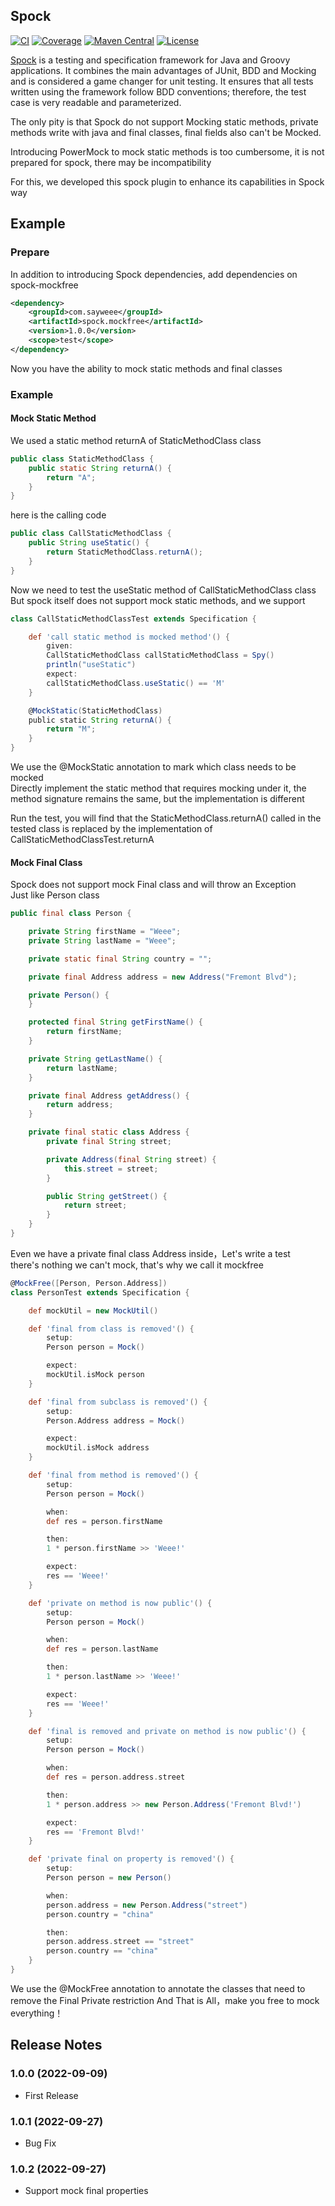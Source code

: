 ## Spock
[![CI](https://github.com/sayweee/spock-mockfree/actions/workflows/maven.yml/badge.svg)](https://github.com/sayweee/spock-mockfree/actions/workflows/maven.yml)
[![Coverage](.github/badges/jacoco.svg)](https://github.com/sayweee/spock-mockfree/actions/workflows/maven.yml)
[![Maven Central](https://img.shields.io/maven-central/v/com.sayweee/spock.mockfree)](https://search.maven.org/search?q=g:com.sayweee%20AND%20a:spock.mockfree)
[![License](https://img.shields.io/badge/license-Apache%202-blue)](https://www.apache.org/licenses/LICENSE-2.0.html)

[Spock](https://github.com/spockframework/spock) is a testing and specification framework for Java and Groovy applications.
It combines the main advantages of JUnit, BDD and Mocking and is considered a game changer for unit testing.
It ensures that all tests written using the framework follow BDD conventions; therefore, the test case is very readable
and parameterized. 

The only pity is that Spock do not support Mocking static methods, private methods write with java and final classes,
final fields also can't be Mocked.

Introducing PowerMock to mock static methods is too cumbersome, it is not prepared for spock, there may be incompatibility

For this, we developed this spock plugin to enhance its capabilities in Spock way

## Example

### Prepare

In addition to introducing Spock dependencies, add dependencies on spock-mockfree

```xml
<dependency>
    <groupId>com.sayweee</groupId>
    <artifactId>spock.mockfree</artifactId>
    <version>1.0.0</version>
    <scope>test</scope>
</dependency>
```
Now you have the ability to mock static methods and final classes

### Example

#### Mock Static Method 
We used a static method returnA of StaticMethodClass class
```java
public class StaticMethodClass {
    public static String returnA() {
        return "A";
    }
}
```
here is the calling code
```java
public class CallStaticMethodClass {
    public String useStatic() {
        return StaticMethodClass.returnA();
    }
}
```
Now we need to test the useStatic method of CallStaticMethodClass class
But spock itself does not support mock static methods, and we support

```groovy
class CallStaticMethodClassTest extends Specification {

    def 'call static method is mocked method'() {
        given:
        CallStaticMethodClass callStaticMethodClass = Spy()
        println("useStatic")
        expect:
        callStaticMethodClass.useStatic() == 'M'
    }

    @MockStatic(StaticMethodClass)
    public static String returnA() {
        return "M";
    }
}
```
We use the @MockStatic annotation to mark which class needs to be mocked  
Directly implement the static method that requires mocking under it, 
the method signature remains the same, but the implementation is different

Run the test, you will find that the StaticMethodClass.returnA() called in the tested class is replaced by the implementation of CallStaticMethodClassTest.returnA

#### Mock Final Class

Spock does not support mock Final class and will throw an Exception  
Just like Person class
```java
public final class Person {

    private String firstName = "Weee";
    private String lastName = "Weee";

    private static final String country = "";

    private final Address address = new Address("Fremont Blvd");

    private Person() {
    }

    protected final String getFirstName() {
        return firstName;
    }

    private String getLastName() {
        return lastName;
    }

    private final Address getAddress() {
        return address;
    }

    private final static class Address {
        private final String street;

        private Address(final String street) {
            this.street = street;
        }

        public String getStreet() {
            return street;
        }
    }
}
```
Even we have a private final class Address inside，Let's write a test  
there's nothing we can't mock, that's why we call it mockfree

```groovy
@MockFree([Person, Person.Address])
class PersonTest extends Specification {

    def mockUtil = new MockUtil()

    def 'final from class is removed'() {
        setup:
        Person person = Mock()

        expect:
        mockUtil.isMock person
    }

    def 'final from subclass is removed'() {
        setup:
        Person.Address address = Mock()

        expect:
        mockUtil.isMock address
    }

    def 'final from method is removed'() {
        setup:
        Person person = Mock()

        when:
        def res = person.firstName

        then:
        1 * person.firstName >> 'Weee!'

        expect:
        res == 'Weee!'
    }

    def 'private on method is now public'() {
        setup:
        Person person = Mock()

        when:
        def res = person.lastName

        then:
        1 * person.lastName >> 'Weee!'

        expect:
        res == 'Weee!'
    }

    def 'final is removed and private on method is now public'() {
        setup:
        Person person = Mock()

        when:
        def res = person.address.street

        then:
        1 * person.address >> new Person.Address('Fremont Blvd!')

        expect:
        res == 'Fremont Blvd!'
    }

    def 'private final on property is removed'() {
        setup:
        Person person = new Person()

        when:
        person.address = new Person.Address("street")
        person.country = "china"

        then:
        person.address.street == "street"
        person.country == "china"
    }
}
```
We use the @MockFree annotation to annotate the classes that need to remove the Final Private restriction
And That is All，make you free to mock everything！

## Release Notes

### 1.0.0 (2022-09-09)
 * First Release
### 1.0.1 (2022-09-27)
 * Bug Fix
### 1.0.2 (2022-09-27)
 * Support mock final properties